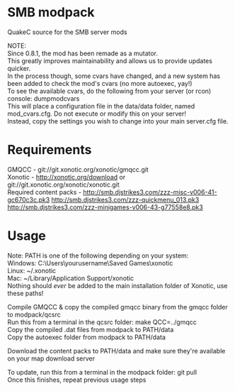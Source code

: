 SMB modpack
===========

QuakeC source for the SMB server mods


NOTE:  
Since 0.8.1, the mod has been remade as a mutator.  
This greatly improves maintainability and allows us to provide updates quicker.  
In the process though, some cvars have changed, and a new system has been added to check the mod's cvars (no more autoexec, yay!)  
To see the available cvars, do the following from your server (or rcon) console: dumpmodcvars  
This will place a configuration file in the data/data folder, named mod_cvars.cfg. Do not execute or modify this on your server!  
Instead, copy the settings you wish to change into your main server.cfg file.


Requirements
============

GMQCC - git://git.xonotic.org/xonotic/gmqcc.git  
Xonotic - http://xonotic.org/download or git://git.xonotic.org/xonotic/xonotic.git  
Required content packs - http://smb.djstrikes3.com/zzz-misc-v006-41-gc670c3c.pk3 http://smb.djstrikes3.com/zzz-quickmenu_013.pk3 http://smb.djstrikes3.com/zzz-minigames-v006-43-g77558e8.pk3  


Usage
=====

Note: PATH is one of the following depending on your system:  
Windows: C:\Users\yourusername\Saved Games\xonotic  
Linux: ~/.xonotic  
Mac: ~/Library/Application Support/xonotic  
Nothing should *ever* be added to the main installation folder of Xonotic, use these paths!

Compile GMQCC & copy the compiled gmqcc binary from the gmqcc folder to modpack/qcsrc  
Run this from a terminal in the qcsrc folder: make QCC=../gmqcc  
Copy the compiled .dat files from modpack to PATH/data  
Copy the autoexec folder from modpack to PATH/data  

Download the content packs to PATH/data and make sure they're available on your map download server  


To update, run this from a terminal in the modpack folder: git pull  
Once this finishes, repeat previous usage steps